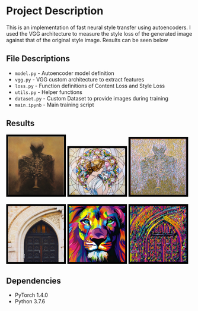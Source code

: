 # Project Description
This is an implementation of fast neural style transfer using autoencoders. I used the VGG architecture to measure the style loss of the generated image against that of the original style image. Results can be seen below

## File Descriptions
- ```model.py``` - Autoencoder model definition
- ```vgg.py``` - VGG custom architecture to extract features
- ```loss.py``` - Function definitions of Content Loss and Style Loss
- ```utils.py``` - Helper functions
- ```dataset.py``` - Custom Dataset to provide images during training
- ```main.ipynb``` - Main training script

## Results

<img src = './images/spooky.jpg' width = "30%" style="border:5px solid black" >
<img src = './images/mosaic.jpg' width = "30%" style="border:5px solid black">
<img src = './images/generated/spooky_mosaic.jpg' width = "30%" style="border:5px solid black">
<br>
<br>
<img src = './images/amber.jpg' width = "30%" style="border:5px solid black">
<img src = './images/lion.jpeg' width = "30%" style="border:5px solid black">
<img src = './images/generated/stylized_lion.jpg' width = "30%" style="border:5px solid black">

## Dependencies
- PyTorch 1.4.0
- Python 3.7.6
